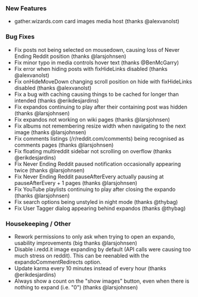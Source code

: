 
### New Features

- gather.wizards.com card images media host (thanks @alexvanolst)

### Bug Fixes

- Fix posts not being selected on mousedown, causing loss of Never Ending Reddit position (thanks @larsjohnsen) 
- Fix minor typo in media controls hover text (thanks @BenMcGarry)
- Fix error when hiding posts with fixHideLinks disabled (thanks @alexvanolst)
- Fix onHideMoveDown changing scroll position on hide with fixHideLinks disabled (thanks @alexvanolst)
- Fix a bug with caching causing things to be cached for longer than intended (thanks @erikdesjardins)
- Fix expandos continuing to play after their containing post was hidden (thanks @larsjohnsen)
- Fix expandos not working on wiki pages (thanks @larsjohnsen)
- Fix albums not remembering resize width when navigating to the next image (thanks @larsjohnsen)
- Fix comments listings (/r/reddit.com/comments) being recognised as comments pages (thanks @larsjohnsen)
- Fix floating multireddit sidebar not scrolling on overflow (thanks @erikdesjardins)
- Fix Never Ending Reddit paused notification occasionally appearing twice (thanks @larsjohnsen)
- Fix Never Ending Reddit pauseAfterEvery actually pausing at pauseAfterEvery + 1 pages (thanks @larsjohnsen)
- Fix YouTube playlists continuing to play after closing the expando (thanks @larsjohnsen)
- Fix search options being unstyled in night mode (thanks @thybag)
- Fix User Tagger dialog appearing behind expandos (thanks @thybag)

### Housekeeping / Other

- Rework permissions to only ask when trying to open an expando, usability improvements (big thanks @larsjohnsen)
- Disable i.redd.it image expanding by default (API calls were causing too much stress on reddit). This can be reenabled with the expandoCommentRedirects option.
- Update karma every 10 minutes instead of every hour (thanks @erikdesjardins)
- Always show a count on the "show images" button, even when there is nothing to expand (i.e. "0") (thanks @larsjohnsen)
